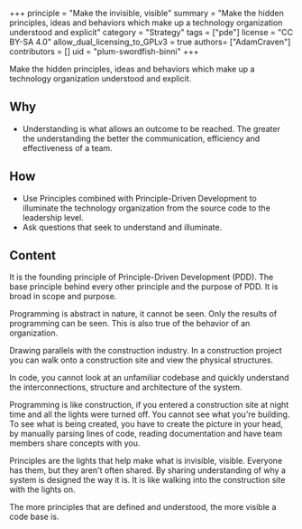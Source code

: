 +++
principle = "Make the invisible, visible"
summary = "Make the hidden principles, ideas and behaviors which make up a technology organization understood and explicit"
category = "Strategy"
tags = ["pde"]
license = "CC BY-SA 4.0"
allow_dual_licensing_to_GPLv3 = true
authors= ["AdamCraven"]
contributors = []
uid = "plum-swordfish-binni"
+++

Make the hidden principles, ideas and behaviors which make up a technology organization understood and explicit.

## Why

- Understanding is what allows an outcome to be reached. The greater the understanding the better the communication, efficiency and effectiveness of a team.

## How

- Use Principles combined with Principle-Driven Development to illuminate the technology organization from the source code to the leadership level.
- Ask questions that seek to understand and illuminate.

## Content

It is the founding principle of Principle-Driven Development (PDD). The base principle behind every other principle and the purpose of PDD. It is broad in scope and purpose.

Programming is abstract in nature, it cannot be seen. Only the results of programming can be seen. This is also true of the behavior of an organization.

Drawing parallels with the construction industry. In a construction project you can walk onto a construction site and view the physical structures.

In code, you cannot look at an unfamiliar codebase and quickly understand the interconnections, structure and architecture of the system.

Programming is like construction, if you entered a construction site at night time and all the lights were turned off. You cannot see what you're building. To see what is being created, you have to create the picture in your head, by manually parsing lines of code, reading documentation and have team members share concepts with you.

Principles are the lights that help make what is invisible, visible. Everyone has them, but they aren't often shared. By sharing understanding of why a system is designed the way it is. It is like walking into the construction site with the lights on.

The more principles that are defined and understood, the more visible a code base is.
